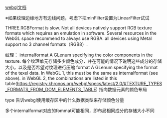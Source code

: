 [webgl文档](https://www.khronos.org/registry/webgl/specs/latest/1.0/)

※如果纹理边缘地方有边线问题，考虑下把minFilter设置为LinearFilter试试

THREE.RGBFormat is slow. Not all devices natively support RGB texture formats which requires an emulation in software. 
Several resources in the WebGL space recommend to always use RGBA.
all devices using Metal support no 3 channel formats（RGB8）.

纹理： 
internalformat
    A GLenum specifying the color components in the texture.
    每个纹理单元存储多少颜色成分，并在可能的情况下说明这些成分的存储大小，以及是否希望对纹理进行压缩
format
    A GLenum specifying the format of the texel data. 
    In WebGL 1, this must be the same as internalformat (see above). in WebGL 2, the combinations are listed in this table(https://registry.khronos.org/webgl/specs/latest/2.0/#TEXTURE_TYPES_FORMATS_FROM_DOM_ELEMENTS_TABLE)
    指向数据元素的颜色布局

type 告诉webgl使用缓存区中的什么数据类型来存储颜色分量

多个internalformat对应的fommat可能相同，即布局相同成分的存储大小不同